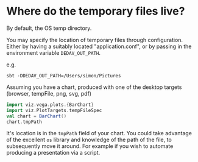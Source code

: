 # Where do the temporary files live?

By default, the OS temp directory. 

You may specify the location of temporary files through configuration. Either by having a suitably located "application.conf", or by passing in the environment variable ```DEDAV_OUT_PATH```.

e.g. 
```
sbt -DDEDAV_OUT_PATH=/Users/simon/Pictures   
```
Assuming you have a chart, produced with one of the desktop targets (browser, tempFile, png, svg, pdf)

```scala mdoc
import viz.vega.plots.{BarChart}
import viz.PlotTargets.tempFileSpec
val chart = BarChart()
chart.tmpPath
```
It's location is in the `tmpPath` field of your chart. You could take advantage of the excellent `os` library and knowledge of the path of the file, to subsequently move it around. For example if you wish to automate producing a presentation via a script.
